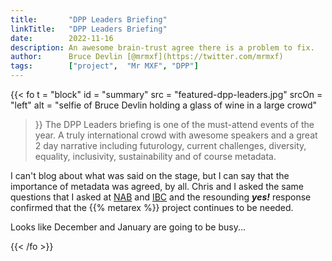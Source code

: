 ```yaml
---
title:       "DPP Leaders Briefing"
linkTitle:   "DPP Leaders Briefing"
date:        2022-11-16
description: An awesome brain-trust agree there is a problem to fix.
author:      Bruce Devlin [@mrmxf](https://twitter.com/mrmxf)
tags:        ["project",  "Mr MXF", "DPP"]
---
```


{{< fo t = "block"
  id    = "summary"
  src   = "featured-dpp-leaders.jpg"
  srcOn = "left"
  alt = "selfie of Bruce Devlin holding a glass of wine in a large crowd"
>}}
The DPP Leaders briefing is one of the must-attend events of the year. A truly
international crowd with awesome speakers and a great 2 day narrative including
futurology, current challenges, diversity, equality, inclusivity, sustainability
and of course metadata.

I can't blog about what was said on the stage, but I can say that the importance
of metadata was agreed, by all. 
Chris and I asked the same questions that I
asked at [NAB](http://localhost:1313/blog/2022/04/23/metarex-at-nab-2022-in-las-vegas/) and [IBC](http://localhost:1313/blog/2022/09/18/ibc-show-2022/) and the resounding **_yes!_** response confirmed that the {{%
metarex %}} project continues to be needed. 

Looks like December and January are going to be busy...

{{< /fo >}}
